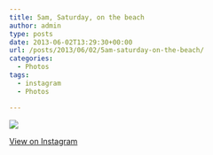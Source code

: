 ```yaml
---
title: 5am, Saturday, on the beach
author: admin
type: posts
date: 2013-06-02T13:29:30+00:00
url: /posts/2013/06/02/5am-saturday-on-the-beach/
categories:
  - Photos
tags:
  - instagram
  - Photos

---
```

<img src="https://lobban.org/wordpress//HLIC/0cd95b8cab579ae1c1466426c3c35213.jpg" class="instagram-image" />

<p class="view-instagram">
  <a href="http://instagram.com/p/aDpITXqliF/">View on Instagram</a>
</p>